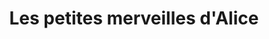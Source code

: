 ---
title: "Les petites merveilles d'Alice"
url: /beuvron-en-auge/les-petites-merveilles-dalice/
shop: Raumausstattung
---